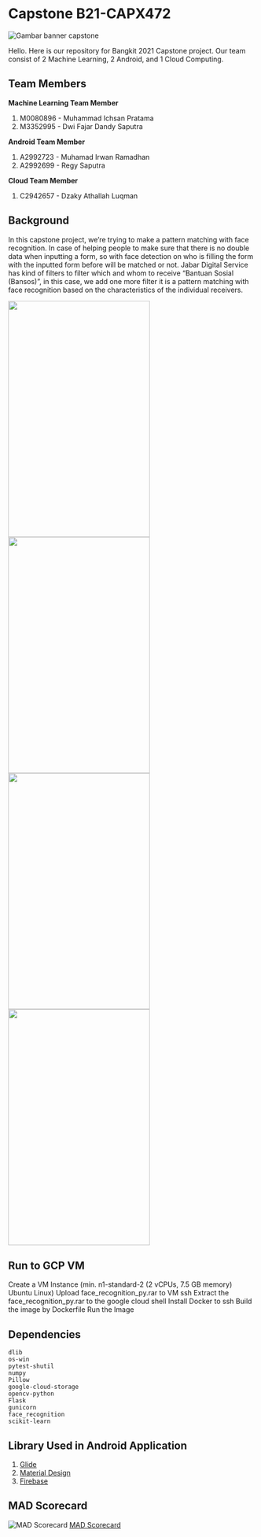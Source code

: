 # **Capstone B21-CAPX472**

![Gambar banner capstone](https://i.ibb.co/b6gvthL/bannercapstone.png)

Hello. Here is our repository for Bangkit 2021 Capstone project. Our team consist of 2 Machine Learning, 2 Android, and 1 Cloud Computing.

## **Team Members**
**Machine Learning Team Member**
1. M0080896 - Muhammad Ichsan Pratama
2. M3352995 - Dwi Fajar Dandy Saputra

**Android Team Member**
1. A2992723 - Muhamad Irwan Ramadhan
2. A2992699 - Regy Saputra

**Cloud Team Member**
1. C2942657 - Dzaky Athallah Luqman

## **Background**
In this capstone project, we’re trying to make a pattern matching with face recognition. In case of helping people to make sure that there is no double data when inputting a form, so with face detection on who is filling the form with the inputted form before will be matched or not. Jabar Digital Service has kind of filters to filter which and whom to receive “Bantuan Sosial (Bansos)”, in this case, we add one more filter it is a pattern matching with face recognition based on the characteristics of the individual receivers.

<img src="https://i.ibb.co/ZGhQT7m/Splash-Screen.jpg" width="288" height="480">     <img src="https://i.ibb.co/ngr8BL7/Form.jpg" width="288" height="480"> <br>
<img src="https://i.ibb.co/6XVy35f/Take-Foto.jpg" width="288" height="480">         <img src="https://i.ibb.co/rQDrV1W/Ok-Result.jpg" width="288" height="480">


## **Run to GCP VM**

Create a VM Instance (min. n1-standard-2 (2 vCPUs, 7.5 GB memory) Ubuntu Linux)
Upload face_recognition_py.rar to VM ssh
Extract the face_recognition_py.rar to the google cloud shell
Install Docker to ssh
Build the image by Dockerfile
Run the Image

## **Dependencies**
```
dlib
os-win
pytest-shutil
numpy
Pillow
google-cloud-storage
opencv-python
Flask
gunicorn
face_recognition
scikit-learn
```

## **Library Used in Android Application**
1. [Glide](https://github.com/bumptech/glide)
2. [Material Design](https://material.io/develop/android)
3. [Firebase](https://firebase.google.com/docs)

## **MAD Scorecard**
![MAD Scorecard](https://i.ibb.co/qRZ2qbz/summary.png)
[MAD Scorecard](https://madscorecard.withgoogle.com/scorecard/share/4181617226/)





